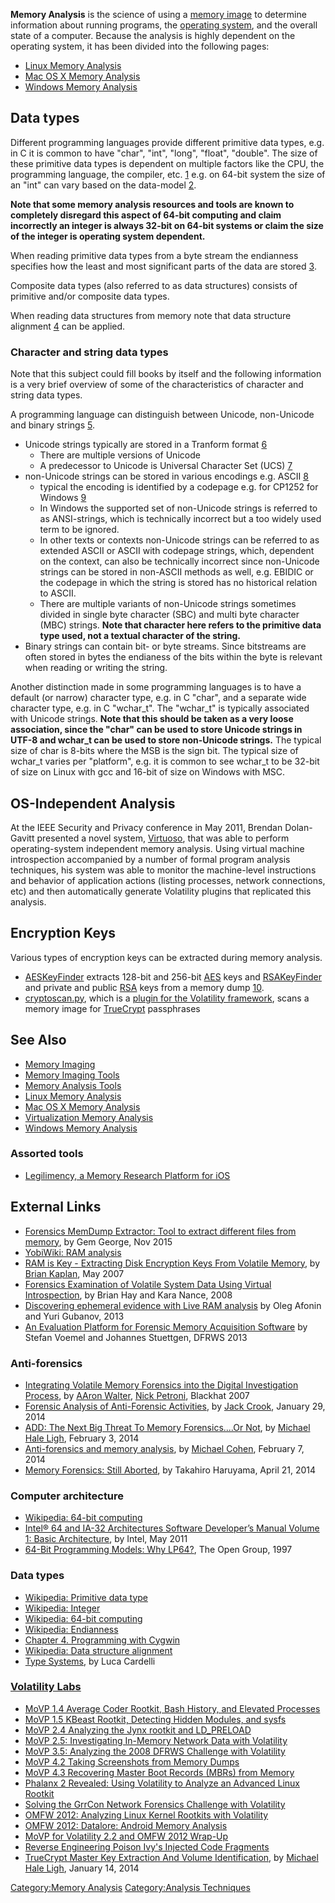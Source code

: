 **Memory Analysis** is the science of using a [memory
image](Memory_Imaging "wikilink") to determine information about running
programs, the [operating system](operating_system "wikilink"), and the
overall state of a computer. Because the analysis is highly dependent on
the operating system, it has been divided into the following pages:

- [Linux Memory Analysis](Linux_Memory_Analysis "wikilink")
- [Mac OS X Memory Analysis](Mac_OS_X_Memory_Analysis "wikilink")
- [Windows Memory Analysis](Windows_Memory_Analysis "wikilink")

## Data types

Different programming languages provide different primitive data types,
e.g. in C it is common to have "char", "int", "long", "float", "double".
The size of these primitive data types is dependent on multiple factors
like the CPU, the programming language, the compiler, etc.
[1](http://en.wikipedia.org/wiki/Integer_(computer_science)) e.g. on
64-bit system the size of an "int" can vary based on the data-model
[2](http://en.wikipedia.org/wiki/64-bit_computing).

<b>Note that some memory analysis resources and tools are known to
completely disregard this aspect of 64-bit computing and claim
incorrectly an integer is always 32-bit on 64-bit systems or claim the
size of the integer is operating system dependent.</b>

When reading primitive data types from a byte stream the endianness
specifies how the least and most significant parts of the data are
stored [3](http://en.wikipedia.org/wiki/Endianness).

Composite data types (also referred to as data structures) consists of
primitive and/or composite data types.

When reading data structures from memory note that data structure
alignment [4](http://en.wikipedia.org/wiki/Data_structure_alignment) can
be applied.

### Character and string data types

Note that this subject could fill books by itself and the following
information is a very brief overview of some of the characteristics of
character and string data types.

A programming language can distinguish between Unicode, non-Unicode and
binary strings
[5](http://en.wikipedia.org/wiki/Primitive_data_type#Characters_and_strings).

- Unicode strings typically are stored in a Tranform format
  [6](http://en.wikipedia.org/wiki/UTF)
  - There are multiple versions of Unicode
  - A predecessor to Unicode is Universal Character Set (UCS)
    [7](http://en.wikipedia.org/wiki/Universal_Character_Set)
- non-Unicode strings can be stored in various encodings e.g. ASCII
  [8](http://en.wikipedia.org/wiki/Character_encoding)
  - typical the encoding is identified by a codepage e.g. for CP1252 for
    Windows [9](http://en.wikipedia.org/wiki/Windows_code_page)
  - In Windows the supported set of non-Unicode strings is referred to
    as ANSI-strings, which is technically incorrect but a too widely
    used term to be ignored.
  - In other texts or contexts non-Unicode strings can be referred to as
    extended ASCII or ASCII with codepage strings, which, dependent on
    the context, can also be technically incorrect since non-Unicode
    strings can be stored in non-ASCII methods as well, e.g. EBIDIC or
    the codepage in which the string is stored has no historical
    relation to ASCII.
  - There are multiple variants of non-Unicode strings sometimes divided
    in single byte character (SBC) and multi byte character (MBC)
    strings. <b>Note that character here refers to the primitive data
    type used, not a textual character of the string.</b>
- Binary strings can contain bit- or byte streams. Since bitstreams are
  often stored in bytes the endianess of the bits within the byte is
  relevant when reading or writing the string.

Another distinction made in some programming languages is to have a
default (or narrow) character type, e.g. in C "char", and a separate
wide character type, e.g. in C "wchar_t". The "wchar_t" is typically
associated with Unicode strings. <b>Note that this should be taken as a
very loose association, since the "char" can be used to store Unicode
strings in UTF-8 and wchar_t can be used to store non-Unicode
strings.</b> The typical size of char is 8-bits where the MSB is the
sign bit. The typical size of wchar_t varies per "platform", e.g. it is
common to see wchar_t to be 32-bit of size on Linux with gcc and 16-bit
of size on Windows with MSC.

## OS-Independent Analysis

At the IEEE Security and Privacy conference in May 2011, Brendan
Dolan-Gavitt presented a novel system,
[Virtuoso](http://www.cc.gatech.edu/~brendan/Virtuoso_Oakland.pdf), that
was able to perform operating-system independent memory analysis. Using
virtual machine introspection accompanied by a number of formal program
analysis techniques, his system was able to monitor the machine-level
instructions and behavior of application actions (listing processes,
network connections, etc) and then automatically generate Volatility
plugins that replicated this analysis.

## Encryption Keys

Various types of encryption keys can be extracted during memory
analysis.

- [AESKeyFinder](AESKeyFinder "wikilink") extracts 128-bit and 256-bit
  [AES](AES "wikilink") keys and [RSAKeyFinder](RSAKeyFinder "wikilink")
  and private and public [RSA](RSA "wikilink") keys from a memory dump
  [10](http://citp.princeton.edu/memory/code/).
- [cryptoscan.py](http://jessekornblum.com/tools/volatility/cryptoscan.py),
  which is a [plugin for the Volatility
  framework](List_of_Volatility_Plugins "wikilink"), scans a memory
  image for [TrueCrypt](TrueCrypt "wikilink") passphrases

## See Also

- [Memory Imaging](Memory_Imaging "wikilink")
- [Memory Imaging Tools](:Tools:Memory_Imaging "wikilink")
- [Memory Analysis Tools](:Tools:Memory_Analysis "wikilink")
- [Linux Memory Analysis](Linux_Memory_Analysis "wikilink")
- [Mac OS X Memory Analysis](Mac_OS_X_Memory_Analysis "wikilink")
- [Virtualization Memory
  Analysis](Virtualization_Memory_Analysis "wikilink")
- [Windows Memory Analysis](Windows_Memory_Analysis "wikilink")

### Assorted tools

- [Legilimency, a Memory Research Platform for
  iOS](https://github.com/google/Legilimency/)

## External Links

- [Forensics MemDump Extractor: Tool to extract different files from
  memory](http://www.techipick.com/forensics-memdump-extractor), by Gem
  George, Nov 2015
- [YobiWiki: RAM analysis](http://wiki.yobi.be/wiki/RAM_analysis)
- [RAM is Key - Extracting Disk Encryption Keys From Volatile
  Memory](http://cryptome.org/0003/RAMisKey.pdf), by [Brian
  Kaplan](Brian_Kaplan "wikilink"), May 2007
- [Forensics Examination of Volatile System Data Using Virtual
  Introspection](http://www.cse.unt.edu/~song/csce5933-003/readings/HayOSR08.pdf),
  by Brian Hay and Kara Nance, 2008
- [Discovering ephemeral evidence with Live RAM
  analysis](http://belkasoft.com/download/info/Live_RAM_Analysis_in_Digital_Forensics.pdf)
  by Oleg Afonin and Yuri Gubanov, 2013
- [An Evaluation Platform for Forensic Memory Acquisition
  Software](http://www.dfrws.org/2013/proceedings/DFRWS2013-11.pdf) by
  Stefan Voemel and Johannes Stuettgen, DFRWS 2013

### Anti-forensics

- [Integrating Volatile Memory Forensics into the Digital Investigation
  Process](https://www.blackhat.com/presentations/bh-dc-07/Walters/Paper/bh-dc-07-Walters-WP.pdf),
  by [AAron Walter](AAron_Walter "wikilink"), [Nick
  Petroni](Nick_Petroni "wikilink"), Blackhat 2007
- [Forensic Analysis of Anti-Forensic
  Activities](http://blog.handlerdiaries.com/?p=363), by [Jack
  Crook](Jack_Crook "wikilink"), January 29, 2014
- [ADD: The Next Big Threat To Memory Forensics....Or
  Not](http://volatility-labs.blogspot.com/2014/02/add-next-big-threat-to-memory.html),
  by [Michael Hale Ligh](Michael_Hale_Ligh "wikilink"), February 3, 2014
- [Anti-forensics and memory
  analysis](http://scudette.blogspot.com/2014/02/anti-forensics-and-memory-analysis.html),
  by [Michael Cohen](Michael_Cohen "wikilink"), February 7, 2014
- [Memory Forensics: Still
  Aborted](http://takahiroharuyama.github.io/blog/2014/04/21/memory-forensics-still-aborted/),
  by Takahiro Haruyama, April 21, 2014

### Computer architecture

- [Wikipedia: 64-bit
  computing](http://en.wikipedia.org/wiki/64-bit_computing)
- [Intel® 64 and IA-32 Architectures Software Developer’s Manual Volume
  1: Basic
  Architecture](http://download.intel.com/design/processor/manuals/253665.pdf),
  by Intel, May 2011
- [64-Bit Programming Models: Why
  LP64?](http://www.unix.org/version2/whatsnew/lp64_wp.html), The Open
  Group, 1997

### Data types

- [Wikipedia: Primitive data
  type](http://en.wikipedia.org/wiki/Primitive_data_type)
- [Wikipedia:
  Integer](http://en.wikipedia.org/wiki/Integer_(computer_science))
- [Wikipedia: 64-bit
  computing](http://en.wikipedia.org/wiki/64-bit_computing)
- [Wikipedia: Endianness](http://en.wikipedia.org/wiki/Endianness)
- [Chapter 4. Programming with
  Cygwin](https://cygwin.com/cygwin-ug-net/programming.html)
- [Wikipedia: Data structure
  alignment](http://en.wikipedia.org/wiki/Data_structure_alignment)
- [Type Systems](http://lucacardelli.name/Papers/TypeSystems.pdf), by
  Luca Cardelli

### [Volatility Labs](http://volatility-labs.blogspot.com/)

- [MoVP 1.4 Average Coder Rootkit, Bash History, and Elevated
  Processes](http://volatility-labs.blogspot.com/2012/09/movp-14-average-coder-rootkit-bash.html)
- [MoVP 1.5 KBeast Rootkit, Detecting Hidden Modules, and
  sysfs](http://volatility-labs.blogspot.com/2012/09/movp-15-kbeast-rootkit-detecting-hidden.html)
- [MoVP 2.4 Analyzing the Jynx rootkit and
  LD_PRELOAD](http://volatility-labs.blogspot.com/2012/09/movp-24-analyzing-jynx-rootkit-and.html)
- [MoVP 2.5: Investigating In-Memory Network Data with
  Volatility](http://volatility-labs.blogspot.com/2012/09/movp-25-investigating-in-memory-network.html)
- [MoVP 3.5: Analyzing the 2008 DFRWS Challenge with
  Volatility](http://volatility-labs.blogspot.com/2012/09/movp-35-analyzing-2008-dfrws-challenge.html)
- [MoVP 4.2 Taking Screenshots from Memory
  Dumps](http://volatility-labs.blogspot.com/2012/10/movp-43-taking-screenshots-from-memory.html)
- [MoVP 4.3 Recovering Master Boot Records (MBRs) from
  Memory](http://volatility-labs.blogspot.com/2012/10/movp-43-recovering-master-boot-records.html)
- [Phalanx 2 Revealed: Using Volatility to Analyze an Advanced Linux
  Rootkit](http://volatility-labs.blogspot.com/2012/10/phalanx-2-revealed-using-volatility-to.html)
- [Solving the GrrCon Network Forensics Challenge with
  Volatility](http://volatility-labs.blogspot.com/2012/10/solving-grrcon-network-forensics.html)
- [OMFW 2012: Analyzing Linux Kernel Rootkits with
  Volatility](http://volatility-labs.blogspot.com/2012/10/omfw-2012-analyzing-linux-kernel.html)
- [OMFW 2012: Datalore: Android Memory
  Analysis](http://volatility-labs.blogspot.com/2012/10/omfw-2012-datalore-android-memory.html)
- [MoVP for Volatility 2.2 and OMFW 2012
  Wrap-Up](http://volatility-labs.blogspot.com/2012/10/movp-for-volatility-22-and-omfw-2012.html)
- [Reverse Engineering Poison Ivy's Injected Code
  Fragments](http://volatility-labs.blogspot.com/2012/10/reverse-engineering-poison-ivys.html)
- [TrueCrypt Master Key Extraction And Volume
  Identification](http://volatility-labs.blogspot.com/2014/01/truecrypt-master-key-extraction-and.html),
  by [Michael Hale Ligh](Michael_Hale_Ligh "wikilink"), January 14, 2014

[Category:Memory Analysis](Category:Memory_Analysis "wikilink")
[Category:Analysis Techniques](Category:Analysis_Techniques "wikilink")